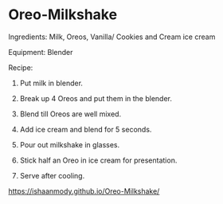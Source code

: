 # Oreo-Milkshake

Ingredients:
Milk,
Oreos,
Vanilla/ Cookies and Cream ice cream

Equipment:
Blender

Recipe:

1) Put milk in blender.

2) Break up 4 Oreos and put them in the blender.

3) Blend till Oreos are well mixed.

4) Add ice cream and blend for 5 seconds.

5) Pour out milkshake in glasses.

6) Stick half an Oreo in ice cream for presentation.

7) Serve after cooling.



















https://ishaanmody.github.io/Oreo-Milkshake/
